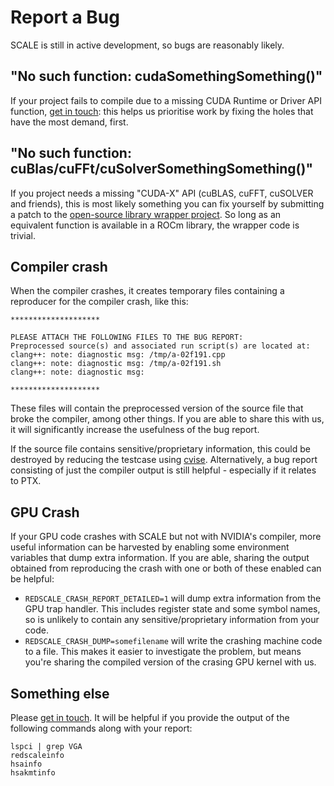 # Report a Bug

SCALE is still in active development, so bugs are reasonably likely.

## "No such function: cudaSomethingSomething()"

If your project fails to compile due to a missing CUDA Runtime or Driver API
function, [get in touch][get-in-touch]: this helps us prioritise work by fixing
the holes that have the most demand, first.

## "No such function: cuBlas/cuFFt/cuSolverSomethingSomething()"

If you project needs a missing "CUDA-X" API (cuBLAS, cuFFT, cuSOLVER and
friends), this is most likely something you can fix yourself by submitting a
patch to the [open-source library wrapper project](https://github.com/spectral-compute/scale-library-wrappers).
So long as an equivalent function is available in a ROCm library, the wrapper
code is trivial.

## Compiler crash

When the compiler crashes, it creates temporary files containing a reproducer
for the compiler crash, like this:

```
********************

PLEASE ATTACH THE FOLLOWING FILES TO THE BUG REPORT:
Preprocessed source(s) and associated run script(s) are located at:
clang++: note: diagnostic msg: /tmp/a-02f191.cpp
clang++: note: diagnostic msg: /tmp/a-02f191.sh
clang++: note: diagnostic msg:

********************
```

These files will contain the preprocessed version of the source file that broke
the compiler, among other things.
If you are able to share this with us, it will significantly increase the
usefulness of the bug report.

If the source file contains sensitive/proprietary information, this could be
destroyed by reducing the testcase using [cvise][cvise]. Alternatively, a bug
report consisting of just the compiler output is still helpful - especially if
it relates to PTX.

[cvise]: https://github.com/marxin/cvise/

## GPU Crash

If your GPU code crashes with SCALE but not with NVIDIA's compiler, more
useful information can be harvested by enabling some environment variables
that dump extra information. If you are able, sharing the output obtained
from reproducing the crash with one or both of these enabled can be helpful:

- `REDSCALE_CRASH_REPORT_DETAILED=1` will dump extra information from the
  GPU trap handler. This includes register state and some symbol names, so
  is unlikely to contain any sensitive/proprietary information from your code.
- `REDSCALE_CRASH_DUMP=somefilename` will write the crashing machine code to
  a file. This makes it easier to investigate the problem, but means you're
  sharing the compiled version of the crasing GPU kernel with us.

## Something else

Please [get in touch][get-in-touch].
It will be helpful if you provide the output of the following commands along
with your report:

```
lspci | grep VGA
redscaleinfo
hsainfo
hsakmtinfo
```

[get-in-touch]: ../index.md#contact-us
